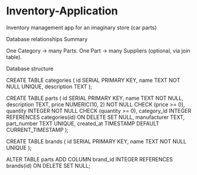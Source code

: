 # Inventory-Application
Inventory management app for an imaginary store (car parts)


Database relationships Summary

One Category → many Parts.
One Part → many Suppliers (optional, via join table).

Database structure

CREATE TABLE categories (
  id SERIAL PRIMARY KEY,
  name TEXT NOT NULL UNIQUE,
  description TEXT
);

CREATE TABLE parts (
  id SERIAL PRIMARY KEY,
  name TEXT NOT NULL,
  description TEXT,
  price NUMERIC(10, 2) NOT NULL CHECK (price >= 0),
  quantity INTEGER NOT NULL CHECK (quantity >= 0),
  category_id INTEGER REFERENCES categories(id) ON DELETE SET NULL,
  manufacturer TEXT,
  part_number TEXT UNIQUE,
  created_at TIMESTAMP DEFAULT CURRENT_TIMESTAMP
);

CREATE TABLE brands (
  id SERIAL PRIMARY KEY,
  name TEXT NOT NULL UNIQUE
);

ALTER TABLE parts ADD COLUMN brand_id INTEGER REFERENCES brands(id) ON DELETE SET NULL;

